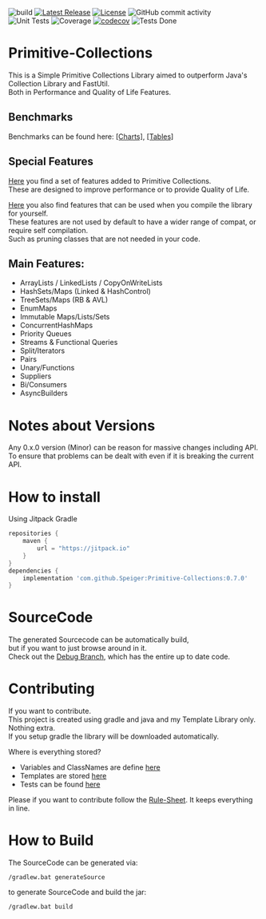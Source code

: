 ![build](https://github.com/Speiger/Primitive-Collections/actions/workflows/build_action.yml/badge.svg)
[![Latest Release](https://jitpack.io/v/Speiger/Primitive-Collections.svg)](https://jitpack.io/#Speiger/Primitive-Collections)
[![License](https://img.shields.io/badge/License-Apache_2.0-blue.svg)](https://opensource.org/licenses/Apache-2.0)
![GitHub commit activity](https://img.shields.io/github/commit-activity/m/Speiger/Primitive-Collections)      
![Unit Tests](https://github.com/Speiger/Primitive-Collections/actions/workflows/build_tests_action.yml/badge.svg)
![Coverage](https://gist.githubusercontent.com/Speiger/280257cd19cbe1dda3789bebd4ff65cf/raw/405abd1d2f6c19ac70f20b8b1772176f42d5c5d3/jacoco.svg)
[![codecov](https://codecov.io/gh/Speiger/Primitive-Collections/branch/debug/graph/badge.svg?token=WSTSNJM0EN)](https://codecov.io/gh/Speiger/Primitive-Collections)
![Tests Done](https://gist.githubusercontent.com/Speiger/280257cd19cbe1dda3789bebd4ff65cf/raw/405abd1d2f6c19ac70f20b8b1772176f42d5c5d3/tests.svg)
# Primitive-Collections
This is a Simple Primitive Collections Library aimed to outperform Java's Collection Library and FastUtil.  
Both in Performance and Quality of Life Features.  

## Benchmarks
Benchmarks can be found here: [[Charts]](https://github.com/Speiger/Primitive-Collections-Benchmarks/blob/master/BENCHMARKS-CHARTS.md), [[Tables]](https://github.com/Speiger/Primitive-Collections-Benchmarks/blob/master/BENCHMARKS.md)

## Special Features
[Here](features.md) you find a set of features added to Primitive Collections.   
These are designed to improve performance or to provide Quality of Life.  

[Here](EXTRAS.md) you also find features that can be used when you compile the library for yourself.    
These features are not used by default to have a wider range of compat, or require self compilation.    
Such as pruning classes that are not needed in your code.

## Main Features:      
- ArrayLists / LinkedLists / CopyOnWriteLists
- HashSets/Maps (Linked & HashControl)
- TreeSets/Maps (RB & AVL)
- EnumMaps
- Immutable Maps/Lists/Sets
- ConcurrentHashMaps
- Priority Queues
- Streams & Functional Queries
- Split/Iterators
- Pairs
- Unary/Functions
- Suppliers
- Bi/Consumers
- AsyncBuilders  

# Notes about Versions
Any 0.x.0 version (Minor) can be reason for massive changes including API.     
To ensure that problems can be dealt with even if it is breaking the current API.     

# How to install
Using Jitpack Gradle
```gradle
repositories {
    maven {
        url = "https://jitpack.io"
    }
}
dependencies {
	implementation 'com.github.Speiger:Primitive-Collections:0.7.0'
}
```

# SourceCode
The generated Sourcecode can be automatically build,    
but if you want to just browse around in it.    
Check out the [Debug Branch](https://github.com/Speiger/Primitive-Collections/tree/debug/src/main/java/speiger/src/collections), which has the entire up to date code.

# Contributing
If you want to contribute.      
This project is created using gradle and java and my Template Library only. Nothing extra.      
If you setup gradle the library will be downloaded automatically.      

Where is everything stored?
- Variables and ClassNames are define [here](src/builder/java/speiger/src/builder/GlobalVariables.java)
- Templates are stored [here](src/builder/resources/speiger/assets/collections/templates)
- Tests can be found [here](src/test/java/speiger/src/collections)

Please if you want to contribute follow the [Rule-Sheet](RuleSheet.md). It keeps everything in line.


# How to Build

The SourceCode can be generated via:     
```
/gradlew.bat generateSource      
```

to generate SourceCode and build the jar:           
```
/gradlew.bat build      
```
